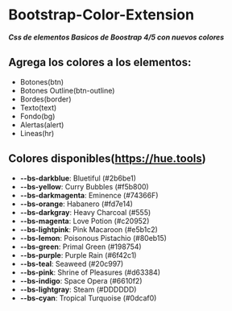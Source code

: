 # Bootstrap-Color-Extension
***Css de elementos Basicos de Boostrap 4/5 con nuevos colores***

## Agrega los colores a los elementos:
- Botones(btn)
- Botones Outline(btn-outline)
- Bordes(border)
- Texto(text)
- Fondo(bg)
- Alertas(alert)
- Lineas(hr)

## Colores disponibles(https://hue.tools)

- **--bs-darkblue**: Bluetiful (#2b6be1)
- **--bs-yellow**: Curry Bubbles (#f5b800)
- **--bs-darkmagenta**: Eminence (#74366F)
- **--bs-orange**: Habanero (#fd7e14)
- **--bs-darkgray**: Heavy Charcoal (#555)
- **--bs-magenta**: Love Potion (#c20952)
- **--bs-lightpink**: Pink Macaroon (#e5b1c2)
- **--bs-lemon**: Poisonous Pistachio (#80eb15)
- **--bs-green**: Primal Green (#198754)
- **--bs-purple**: Purple Rain (#6f42c1)
- **--bs-teal**: Seaweed (#20c997)
- **--bs-pink**: Shrine of Pleasures (#d63384)
- **--bs-indigo**: Space Opera (#6610f2)
- **--bs-lightgray**: Steam (#DDDDDD)
- **--bs-cyan**: Tropical Turquoise (#0dcaf0)